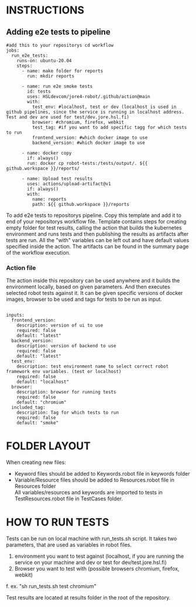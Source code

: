 # INSTRUCTIONS

## Adding e2e tests to pipeline

```
#add this to your repositorys cd workflow
jobs:
  run_e2e_tests:
    runs-on: ubuntu-20.04
    steps:
      - name: make folder for reports
        run: mkdir reports

      - name: run e2e smoke tests
        id: tests
        uses: HSLdevcom/jore4-robot/.github/action@main
        with:
          test_env: #localhost, test or dev (localhost is used in github pipelines, since the service is running in localhost address. Test and dev are used for test/dev.jore.hsl.fi)
          browser: #chromium, firefox, webkit
          test_tag: #if you want to add specific tagg for which tests to run
          frontend_version: #which docker image to use
          backend_version: #which docker image to use

      - name: docker copy
        if: always()
        run: docker cp robot-tests:/tests/output/. ${{ github.workspace }}/reports/

      - name: Upload test results
        uses: actions/upload-artifact@v1
        if: always()
        with:
          name: reports
          path: ${{ github.workspace }}/reports
```

To add e2e tests to repositorys pipeline. Copy this template and add it to end of your repositorys workflow file.
Template contains steps for creating empty folder for test results, calling the action that builds the kubernetes environment and runs tests and then publishing the results as artifacts after tests are run. All the "with" variables can be left out and have default values specified inside the action. The artifacts can be found in the summary page of the workflow execution.

### Action file

The action inside this repository can be used anywhere and it builds the environment locally, based on given parameters. And then executes selected robot tests against it.
It can be given specific versions of docker images, browser to be used and tags for tests to be run as input.

```

inputs:
  frontend_version:
    description: version of ui to use
    required: false
    default: "latest"
  backend_version:
    description: version of backend to use
    required: false
    default: "latest"
  test_env:
    description: test environment name to select correct robot framework env variables. (test or localhost)
    required: false
    default: "localhost"
  browser:
    description: browser for running tests
    required: false
    default: "chromium"
  included_tag:
    description: Tag for which tests to run
    required: false
    default: "smoke"

```

# FOLDER LAYOUT

When creating new files:

- Keyword files should be added to Keywords.robot file in keywords folder<br/>
- Variable/Resource files should be added to Resources.robot file in Resources folder<br/>
  All variables/resources and keywords are imported to tests in TestResources.robot file in
  TestCases folder.

# HOW TO RUN TESTS

Tests can be run on local machine with run_tests.sh script.
It takes two parameters, that are used as variables in robot files.

1. environment you want to test against (localhost, if you are running the service on your machine and dev or test for dev/test.jore.hsl.fi)
2. Browser you want to test with (possible browsers chromium, firefox, webkit)

f. ex. "sh run_tests.sh test chromium"

Test results are located at results folder in the root of the repository.
